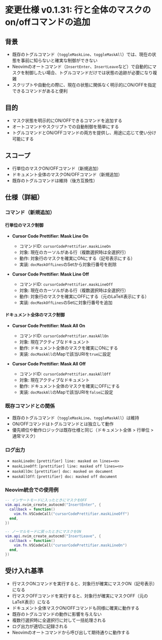 # 変更仕様 v0.1.31: 行と全体のマスクのon/offコマンドの追加

## 背景
- 既存のトグルコマンド（`toggleMaskLine`、`toggleMaskAll`）では、現在の状態を事前に知らないと確実な制御ができない
- Neovimのオートコマンド（`InsertEnter`、`InsertLeave`など）で自動的にマスクを制御したい場合、トグルコマンドだけでは状態の追跡が必要になり複雑
- スクリプトや自動化の際に、現在の状態に関係なく明示的にON/OFFを指定できるコマンドがあると便利

## 目的
- マスク状態を明示的にON/OFFできるコマンドを追加する
- オートコマンドやスクリプトでの自動制御を簡単にする
- トグルコマンドとON/OFFコマンドの両方を提供し、用途に応じて使い分け可能にする

## スコープ
- 行単位のマスクON/OFFコマンド（新規追加）
- ドキュメント全体のマスクON/OFFコマンド（新規追加）
- 既存のトグルコマンドは維持（後方互換性）

## 仕様（詳細）

### コマンド（新規追加）

#### 行単位のマスク制御
- **Cursor Code Prettifier: Mask Line On**
  - コマンドID: `cursorCodePrettifier.maskLineOn`
  - 対象: 現在のカーソルがある行（複数選択時は全選択行）
  - 動作: 対象行のマスクを確実にONにする（記号表示にする）
  - 実装: `docMaskOffLines`のSetから対象行番号を削除

- **Cursor Code Prettifier: Mask Line Off**
  - コマンドID: `cursorCodePrettifier.maskLineOff`
  - 対象: 現在のカーソルがある行（複数選択時は全選択行）
  - 動作: 対象行のマスクを確実にOFFにする（元のLaTeX表示にする）
  - 実装: `docMaskOffLines`のSetに対象行番号を追加

#### ドキュメント全体のマスク制御
- **Cursor Code Prettifier: Mask All On**
  - コマンドID: `cursorCodePrettifier.maskAllOn`
  - 対象: 現在アクティブなドキュメント
  - 動作: ドキュメント全体のマスクを確実にONにする
  - 実装: `docMaskAll`のMapで該当URIを`true`に設定

- **Cursor Code Prettifier: Mask All Off**
  - コマンドID: `cursorCodePrettifier.maskAllOff`
  - 対象: 現在アクティブなドキュメント
  - 動作: ドキュメント全体のマスクを確実にOFFにする
  - 実装: `docMaskAll`のMapで該当URIを`false`に設定

### 既存コマンドとの関係
- 既存のトグルコマンド（`toggleMaskLine`、`toggleMaskAll`）は維持
- ON/OFFコマンドはトグルコマンドとは独立して動作
- 優先順位や動作ロジックは既存仕様と同じ（ドキュメント全体 > 行単位 > 通常マスク）

### ログ出力
- `maskLineOn`: `[prettifier] line: masked on lines=<n>`
- `maskLineOff`: `[prettifier] line: masked off lines=<n>`
- `maskAllOn`: `[prettifier] doc: masked on document`
- `maskAllOff`: `[prettifier] doc: masked off document`

### Neovim統合での使用例
```lua
-- インサートモードに入ったときにマスクをOFF
vim.api.nvim_create_autocmd("InsertEnter", {
  callback = function()
    vim.fn.VSCodeCall("cursorCodePrettifier.maskLineOff")
  end,
})

-- ノーマルモードに戻ったときにマスクをON
vim.api.nvim_create_autocmd("InsertLeave", {
  callback = function()
    vim.fn.VSCodeCall("cursorCodePrettifier.maskLineOn")
  end,
})
```

## 受け入れ基準
- 行マスクONコマンドを実行すると、対象行が確実にマスクON（記号表示）になる
- 行マスクOFFコマンドを実行すると、対象行が確実にマスクOFF（元のLaTeX表示）になる
- ドキュメント全体マスクON/OFFコマンドも同様に確実に動作する
- 既存のトグルコマンドの動作に影響を与えない
- 複数行選択時に全選択行に対して一括処理される
- ログ出力が適切に記録される
- Neovimのオートコマンドから呼び出して期待通りに動作する
